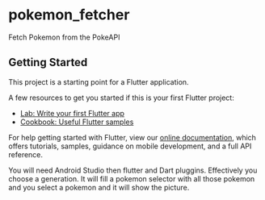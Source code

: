 # pokemon_fetcher

Fetch Pokemon from the PokeAPI

## Getting Started

This project is a starting point for a Flutter application.

A few resources to get you started if this is your first Flutter project:

- [Lab: Write your first Flutter app](https://flutter.dev/docs/get-started/codelab)
- [Cookbook: Useful Flutter samples](https://flutter.dev/docs/cookbook)

For help getting started with Flutter, view our
[online documentation](https://flutter.dev/docs), which offers tutorials,
samples, guidance on mobile development, and a full API reference.


You will need Android Studio then flutter and Dart pluggins.
Effectively you choose a generation. It will fill a pokemon selector with all those pokemon and you select a pokemon and it will show the picture.
